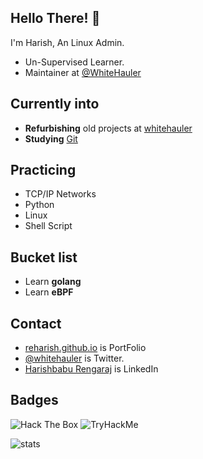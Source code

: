
## Hello There! 👋
I'm Harish, An Linux Admin.

- Un-Supervised Learner.
- Maintainer at [@WhiteHauler](https://github.com/whitehauler)

## Currently into
- **Refurbishing** old projects at [whitehauler](https://github.com/whitehauler)
- **Studying** [Git](../../../../) 

## Practicing
- TCP/IP Networks
- Python
- Linux
- Shell Script

## Bucket list
- Learn **golang**
- Learn **eBPF**

## Contact
- [reharish.github.io](https://reharish.github.io/cv) is PortFolio
- [@whitehauler](https://twitter.com/whitehauler) is Twitter.
- [Harishbabu Rengaraj](https://in.linkedin.com/in/harishbabu-rengaraj) is LinkedIn


## Badges
<img src="http://www.hackthebox.eu/badge/image/330996" alt="Hack The Box" /> <img src="https://tryhackme-badges.s3.amazonaws.com/whitedot.png" alt="TryHackMe">
<br>

![stats](https://github-readme-stats.vercel.app/api?username=reharish&show_icons=true&theme=radical)
